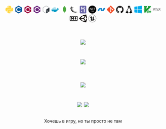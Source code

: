 <p align = "center">
    <a>
        <img alt="Python" src="img/python/python-plain.svg" width="5%" height="5%"/>
    </a>
    <a>
        <img alt="C" src="img/c/c-plain.svg" width="5%" height="5%"/>
    </a>
    <a>
        <img alt="C++" src="img/cplusplus/cplusplus-plain.svg" width="5%" height="5%"/>
    </a>
    <a>
        <img alt="C#" src="img/csharp/csharp-plain.svg" width="5%" height="5%"/>
    </a>
    <a>
        <img alt="Bash" src="img/bash/bash-plain.svg" width="5%" height="5%"/>
    </a>
    <a>
        <img alt="Docker" src="img/docker/docker-plain.svg" width="5%" height="5%"/>
    </a>
    <a>
        <img alt="Mongodb" src="img/mongodb/mongodb-plain.svg" width="5%" height="5%"/>
    </a>
    <a>
        <img alt="Flask" src="img/flask/flask-original.svg" width="5%" height="5%"/>
    </a>
    <a>
        <img alt="Heroku" src="img/heroku/heroku-plain.svg"  width="5%" height="5%"/>
    </a>
    <a>
        <img alt="Dotnet" src="img/dotnetcore/dotnetcore-plain.svg" width="5%" height="5%"/>
    </a>
    <a>
        <img alt="Dotnet" src="img/dot-net/dot-net-plain.svg" width="5%" height="5%"/>
    </a>
    <a>
        <img alt="Git" src="img/git/git-plain.svg" width="5%" height="5%"/>
    </a>
    <a>
        <img alt="Github" src="img/github/github-original.svg" width="5%" height="5%"/>
    </a>
    <a>
        <img alt="Linux" src="img/linux/linux-plain.svg" width="5%" height="5%"/>
    </a>
    <a>
        <img alt="Windows" src="img/windows8/windows8-original.svg" width="5%" height="5%"/>
    </a>
    <a>
        <img alt="Vim" src="img/vim/vim-plain.svg" width="5%" height="5%"/>
    </a>
    <a>
        <img alt="Latex" src="img/latex/latex-original.svg" width="5%" height="5%"/>
    </a>
    <a>
        <img alt="Markdown" src="img/markdown/markdown-original.svg" width="5%" height="5%"/>
    </a>
    <a>
        <img alt="Unity" src="img/unity/unity-original.svg" width="5%" height="5%"/>
    </a>
    <a>
        <img alt="Unreal" src="img/unrealengine/unrealengine-original.svg" width="5%" height="5%"/>
    </a>
</p>

<h1 align="center">
    <p>
        <img src="https://readme-typing-svg.herokuapp.com/?color=DD6387&center=true&lines=Developer+-+Reverser+-+Cheater">
    </p>
    <p>
        <img src="https://readme-typing-svg.herokuapp.com/?color=DD6387&center=true&lines=Third+party+%26+Tools+builder">
    </p>
</h1>

<h1 align="center">
    <p>
        <img src="http://github-readme-streak-stats.herokuapp.com/?user=Neotoxic-off&theme=dracula&hide_border=true">
    </p>
    <p>
        <img src="https://github-readme-stats.vercel.app/api?username=Neotoxic-off&hide_border=true&count_private=true&show_icons=true&theme=dracula">
        <img src="https://github-readme-stats-three-dun.vercel.app/api/top-langs/?username=Neotoxic-off&theme=dracula&hide_border=true&layout=compact">
    </p>
</h1>


<p align = "center">
    Хочешь в игру, но ты просто не там
</p>


